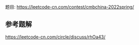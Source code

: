 
题目:
https://leetcode-cn.com/contest/cmbchina-2022spring/

## 参考题解
https://leetcode-cn.com/circle/discuss/rhOa43/

